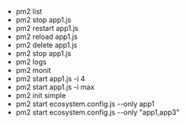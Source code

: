 - pm2 list
- pm2 stop app1.js
- pm2 restart app1.js
- pm2 reload app1.js
- pm2 delete app1.js
- pm2 stop app1.js
- pm2 logs
- pm2 monit
- pm2 start app1.js -i 4
- pm2 start app1.js -i max
- pm2 init simple
- pm2 start ecosystem.config.js --only app1
- pm2 start ecosystem.config.js --only "app1,app3"
